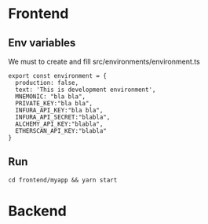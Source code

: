 # Frontend

## Env variables
We must to create and fill src/environments/environment.ts


```
export const environment = {
  production: false,
  text: 'This is development environment',
  MNEMONIC: "bla bla",
  PRIVATE_KEY:"bla bla",
  INFURA_API_KEY:"bla bla",
  INFURA_API_SECRET:"blabla",
  ALCHEMY_API_KEY:"blabla",
  ETHERSCAN_API_KEY:"blabla"
}

```

## Run
```
cd frontend/myapp && yarn start
```


# Backend
